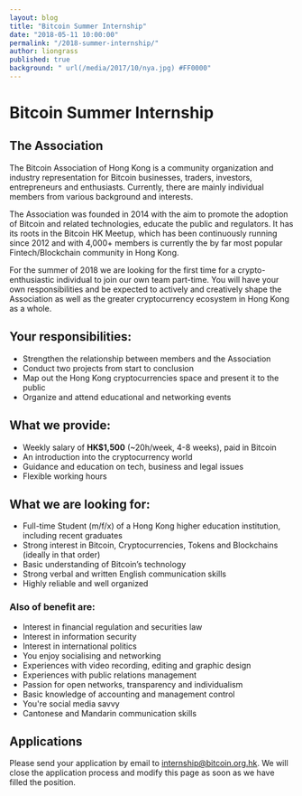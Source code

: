```yaml
---
layout: blog
title: "Bitcoin Summer Internship"
date: "2018-05-11 10:00:00"
permalink: "/2018-summer-internship/"
author: liongrass
published: true
background: " url(/media/2017/10/nya.jpg) #FF0000"
---
```


# Bitcoin Summer Internship

## The Association

The Bitcoin Association of Hong Kong is a community organization and industry representation for Bitcoin businesses, traders, investors, entrepreneurs and enthusiasts. Currently, there are mainly individual members from various background and interests.

The Association was founded in 2014 with the aim to promote the adoption of Bitcoin and related technologies, educate the public and regulators. It has its roots in the Bitcoin HK Meetup, which has been continuously running since 2012 and with 4,000+ members is currently the by far most popular Fintech/Blockchain community in Hong Kong.

For the summer of 2018 we are looking for the first time for a crypto-enthusiastic individual to join our own team part-time. You will have your own responsibilities and be expected to actively and creatively shape the Association as well as the greater cryptocurrency ecosystem in Hong Kong as a whole.

## Your responsibilities:

- Strengthen the relationship between members and the Association
- Conduct two projects from start to conclusion
- Map out the Hong Kong cryptocurrencies space and present it to the public
- Organize and attend educational and networking events

## What we provide:

- Weekly salary of **HK$1,500** (~20h/week, 4-8 weeks), paid in Bitcoin
- An introduction into the cryptocurrency world
- Guidance and education on tech, business and legal issues
- Flexible working hours

## What we are looking for:

- Full-time Student (m/f/x) of a Hong Kong higher education institution, including recent graduates
- Strong interest in Bitcoin, Cryptocurrencies, Tokens and Blockchains (ideally in that order)
- Basic understanding of Bitcoin’s technology
- Strong verbal and written English communication skills
- Highly reliable and well organized

### Also of benefit are:

- Interest in financial regulation and securities law
- Interest in information security
- Interest in international politics
- You enjoy socialising and networking
- Experiences with video recording, editing and graphic design
- Experiences with public relations management
- Passion for open networks, transparency and individualism
- Basic knowledge of accounting and management control
- You're social media savvy
- Cantonese and Mandarin communication skills

## Applications

Please send your application by email to [internship@bitcoin.org.hk](mailto:internship@bitcoin.org.hk). We will close the application process and modify this page as soon as we have filled the position.


